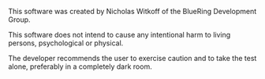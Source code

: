 This software was created by Nicholas Witkoff of the BlueRing Development Group.

This software does not intend to cause any intentional harm to living persons, psychological or physical.

The developer recommends the user to exercise caution and to take the test alone, preferably in a completely dark room.
